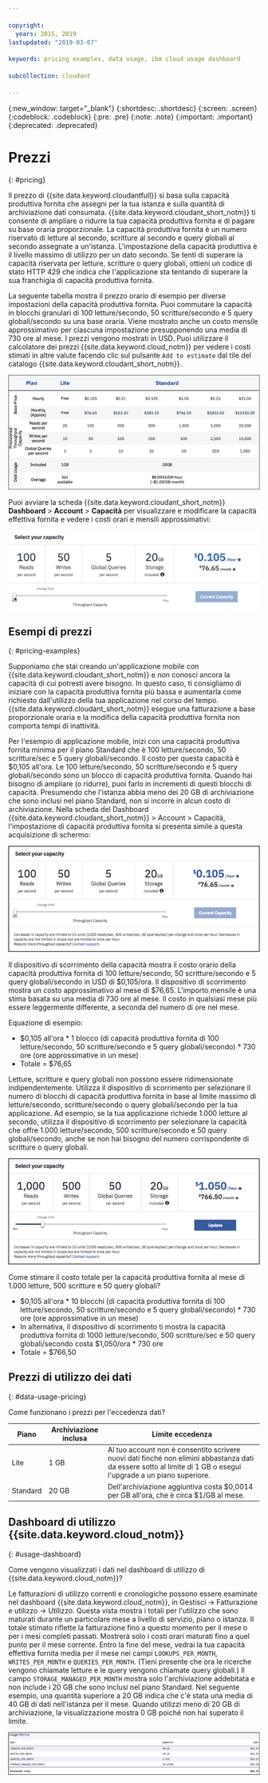```yaml
---

copyright:
  years: 2015, 2019
lastupdated: "2019-03-07"

keywords: pricing examples, data usage, ibm cloud usage dashboard

subcollection: cloudant

---
```


{:new_window: target="_blank"}
{:shortdesc: .shortdesc}
{:screen: .screen}
{:codeblock: .codeblock}
{:pre: .pre}
{:note: .note}
{:important: .important}
{:deprecated: .deprecated}

<!-- Acrolinx: 2019-01-11 -->

# Prezzi
{: #pricing}

Il prezzo di {{site.data.keyword.cloudantfull}} si basa sulla capacità produttiva fornita che assegni per la tua istanza e sulla quantità di archiviazione dati consumata. {{site.data.keyword.cloudant_short_notm}} ti consente di ampliare o ridurre la tua capacità produttiva fornita e di pagare su base oraria proporzionale. La capacità produttiva fornita è un numero riservato di letture al secondo, scritture al secondo e query globali al secondo assegnate a un'istanza. L'impostazione della capacità produttiva è il livello massimo di utilizzo per un dato secondo. Se tenti di superare la capacità riservata per letture, scritture o query globali, ottieni un codice di stato HTTP 429 che indica che l'applicazione sta tentando di superare la sua franchigia di capacità produttiva fornita. 

La seguente tabella mostra il prezzo orario di esempio per diverse impostazioni della capacità produttiva fornita. Puoi commutare la capacità in blocchi granulari di 100 letture/secondo, 50 scritture/secondo e 5 query globali/secondo su una base oraria. Viene mostrato anche un costo mensile approssimativo per ciascuna impostazione presupponendo una media di 730 ore al mese. I prezzi vengono mostrati in USD. Puoi utilizzare il calcolatore dei prezzi {{site.data.keyword.cloud_notm}} per vedere i costi stimati in altre valute facendo clic sul pulsante `Add to estimate` dal tile del catalogo {{site.data.keyword.cloudant_short_notm}}.

![foglio di calcolo dei prezzi](../images/pricing_spreadsheet.png)

Puoi avviare la scheda {{site.data.keyword.cloudant_short_notm}} **Dashboard** > **Account** > **Capacità** per visualizzare e modificare la capacità effettiva fornita e vedere i costi orari e mensili approssimativi: 

![dispositivo di scorrimento](../images/migrate2.gif)

## Esempi di prezzi 
{: #pricing-examples}

Supponiamo che stai creando un'applicazione mobile con {{site.data.keyword.cloudant_short_notm}} e non conosci ancora la capacità di cui potresti avere bisogno. In questo caso, ti consigliamo di iniziare con la capacità produttiva fornita più bassa e aumentarla come richiesto dall'utilizzo della tua applicazione nel corso del tempo. {{site.data.keyword.cloudant_short_notm}} esegue una fatturazione a base proporzionale oraria e la modifica della capacità produttiva fornita non comporta tempi di inattività. 

Per l'esempio di applicazione mobile, inizi con una capacità produttiva fornita minima per il piano Standard che è
100 letture/secondo, 50 scritture/sec e 5 query globali/secondo. Il costo per questa capacità è  $0,105 all'ora. Le 100 letture/secondo, 50 scritture/secondo e 5 query globali/secondo sono
un blocco di capacità produttiva fornita. Quando hai bisogno di ampliare (o ridurre), puoi farlo in incrementi di questi blocchi di capacità. Presumendo che l'istanza abbia meno dei 20 GB di archiviazione che sono inclusi nel piano Standard, non si incorre in alcun costo di archiviazione. Nella scheda
del Dashboard {{site.data.keyword.cloudant_short_notm}} > Account > Capacità, l'impostazione di capacità produttiva fornita si presenta simile a questa acquisizione di schermo:

![{{site.data.keyword.cloudant_short_notm}} - scheda Capacità del dashboard](../images/cloudant-dashboard.png)

Il dispositivo di scorrimento della capacità mostra il costo orario della capacità produttiva fornita di 100 letture/secondo, 50 scritture/secondo e 5 query globali/secondo in USD di $0,105/ora. Il dispositivo di scorrimento mostra un costo approssimativo al mese di $76,65. L'importo mensile è una stima basata su una media di 730 ore al mese. Il costo in qualsiasi mese più essere leggermente differente, a seconda del numero di ore nel mese.

Equazione di esempio: 

- $0,105 all'ora \* 1 blocco (di capacità produttiva fornita di 100 letture/secondo, 50 scritture/secondo e 5 query globali/secondo) \* 730 ore (ore approssimative in un mese)
- Totale = $76,65


Letture, scritture e query globali non possono essere ridimensionate indipendentemente. Utilizza il dispositivo di scorrimento per selezionare il numero di blocchi di capacità produttiva fornita in base al limite massimo di letture/secondo, scritture/secondo o query globali/secondo per la tua applicazione. Ad esempio, se la tua applicazione richiede 1.000 letture al secondo, utilizza il dispositivo di scorrimento per selezionare la capacità che offre 1.000 letture/secondo, 500 scritture/secondo e 50 query globali/secondo, anche se non hai bisogno del numero corrispondente di scritture o query globali. 

![{{site.data.keyword.cloudant_short_notm}} - scheda Capacità del dashboard con più capacità selezionata](../images/cloudant-gran-tuning.png)

Come stimare il costo totale per la capacità produttiva fornita al mese di 1.000 letture, 500 scritture e 50 query globali? 

- $0,105 all'ora \* 10 blocchi (di capacità produttiva fornita di 100 letture/secondo, 50 scritture/secondo e 5 query globali/secondo) \* 730 ore (ore approssimative in un mese)
- In alternativa, il dispositivo di scorrimento ti mostra la capacità produttiva fornita di 1000 letture/secondo, 500 scritture/sec e 50 query globali/secondo costa $1,050/ora \* 730 ore
- Totale = $766,50

## Prezzi di utilizzo dei dati
{: #data-usage-pricing}

Come funzionano i prezzi per l'eccedenza dati?

Piano | Archiviazione inclusa | Limite eccedenza
-----|------------------|--------------
Lite | 1 GB |  Al tuo account non è consentito scrivere nuovi dati finché non elimini abbastanza dati da essere sotto al limite di 1 GB o esegui l'upgrade a un piano superiore. 
Standard | 20 GB | Dell'archiviazione aggiuntiva costa $0,0014 per GB all'ora, che è circa $1/GB al mese.

## Dashboard di utilizzo {{site.data.keyword.cloud_notm}} 
{: #usage-dashboard}

Come vengono visualizzati i dati nel dashboard di utilizzo di {{site.data.keyword.cloud_notm}}?

Le fatturazioni di utilizzo correnti e cronologiche possono essere esaminate nel dashboard {{site.data.keyword.cloud_notm}}, in Gestisci -> Fatturazione e utilizzo -> Utilizzo. Questa vista mostra i totali per l'utilizzo che sono maturati durante un particolare mese a livello di servizio, piano o istanza. Il totale stimato riflette la fatturazione fino a questo momento per il mese o per i mesi completi passati. Mostrerà solo i costi orari maturati fino a quel punto per il mese corrente. Entro la fine del mese, vedrai la tua capacità effettiva fornita media per il mese nei campi `LOOKUPS_PER_MONTH`, `WRITES_PER_MONTH` e `QUERIES_PER_MONTH`. (Tieni presente che ora le ricerche vengono chiamate letture e le query vengono chiamate query globali.) Il campo `STORAGE_MANAGED_PER_MONTH` mostra solo l'archiviazione addebitata e non include i 20 GB che sono inclusi nel piano Standard. Nel seguente esempio, una quantità superiore a 20 GB indica che c'è stata una media di 40 GB di dati nell'istanza per il mese. Quando utilizzi meno di 20 GB di archiviazione, la visualizzazione mostra 0 GB poiché non hai superato il limite.   

![{{site.data.keyword.cloudant_short_notm}} Vista delle metriche di utilizzo del dashboard con STORAGE_MANAGED_PER_MONTH più elevato](../images/usage-dashboard1.png)


